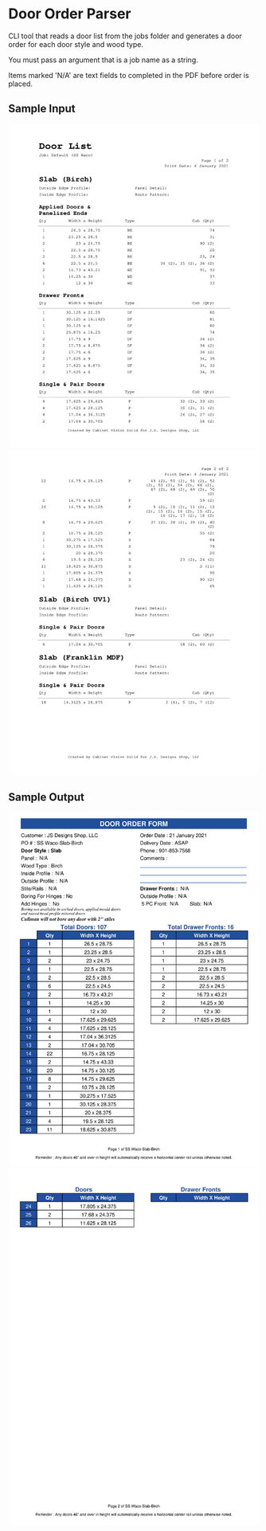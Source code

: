 # Door Order Parser
CLI tool that reads a door list from the jobs folder and generates a door order for each door style and wood type.

You must pass an argument that is a job name as a string.

Items marked 'N/A' are text fields to completed in the PDF before order is placed.


## Sample Input
![Sample Input](/sample-1.png)
![Sample Input](/sample-2.png)

## Sample Output
![Sample Output](/sample_pdf.png)
![Sample Output](/sample_pdf2.png)
